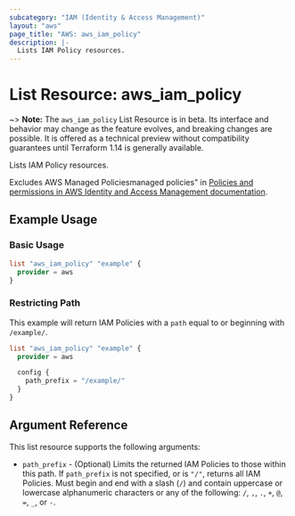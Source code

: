 ```yaml
---
subcategory: "IAM (Identity & Access Management)"
layout: "aws"
page_title: "AWS: aws_iam_policy"
description: |-
  Lists IAM Policy resources.
---
```


# List Resource: aws_iam_policy

~> **Note:** The `aws_iam_policy` List Resource is in beta. Its interface and behavior may change as the feature evolves, and breaking changes are possible. It is offered as a technical preview without compatibility guarantees until Terraform 1.14 is generally available.

Lists IAM Policy resources.

Excludes AWS Managed Policiesmanaged policies" in [Policies and permissions in AWS Identity and Access Management documentation](https://docs.aws.amazon.com/IAM/latest/UserGuide/access_policies.html#access_policy-types).

## Example Usage

### Basic Usage

```terraform
list "aws_iam_policy" "example" {
  provider = aws
}
```

### Restricting Path

This example will return IAM Policies with a `path` equal to or beginning with `/example/`.

```terraform
list "aws_iam_policy" "example" {
  provider = aws

  config {
    path_prefix = "/example/"
  }
}
```

## Argument Reference

This list resource supports the following arguments:

* `path_prefix` - (Optional) Limits the returned IAM Policies to those within this path.
  If `path_prefix` is not specified, or is `"/"`, returns all IAM Policies.
  Must begin and end with a slash (`/`) and contain uppercase or lowercase alphanumeric characters or any of the following: `/`, `,`, `.`, `+`, `@`, `=`, `_`, or `-`.
